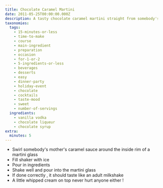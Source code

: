 ```yaml
---
title: Chocolate Caramel Martini
date: 2011-05-25T00:00:00.000Z
description: A tasty chocolate caramel martini straight from somebody's mother's kitchen!
taxonomies:
  tags:
    - 15-minutes-or-less
    - time-to-make
    - course
    - main-ingredient
    - preparation
    - occasion
    - for-1-or-2
    - 5-ingredients-or-less
    - beverages
    - desserts
    - easy
    - dinner-party
    - holiday-event
    - chocolate
    - cocktails
    - taste-mood
    - sweet
    - number-of-servings
  ingredients:
    - vanilla vodka
    - chocolate liqueur
    - chocolate syrup
extra:
  minutes: 5
---
```

 - Swirl somebody's mother's caramel sauce around the inside rim of a martini glass
 - Fill shaker with ice
 - Pour in ingredients
 - Shake well and pour into the martini glass
 - If done correctly , it should taste like an adult milkshake
 - A little whipped cream on top never hurt anyone either !
